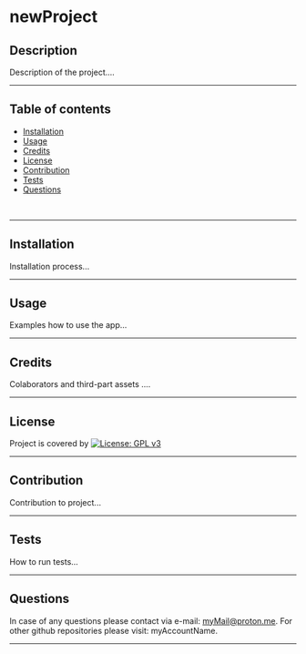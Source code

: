 
  
  # newProject

  ## Description

  Description of the project....

  ---

  ## Table of contents

  - [Installation](#installation)
  - [Usage](#usage)
  - [Credits](#credits)
  - [License](#license)
  - [Contribution](#contribution)
  - [Tests](#tests)
  - [Questions](#questions)
  <br>

  ---

  ## Installation

  Installation process...
  <br>

  ---

  ## Usage

  Examples how to use the app...
  <br>

  ---

  ## Credits

  Colaborators and third-part assets ....
  <br>

  ---

  ## License

  Project is covered by [![License: GPL v3](https://img.shields.io/badge/License-GPLv3-blue.svg)](https://www.gnu.org/licenses/gpl-3.0)
  <br>

  ---

  ## Contribution

  Contribution to project...
  <br>

  ---

  ## Tests

  How to run tests...
  <br>

  ---

  ## Questions
  
  In case of any questions please contact via e-mail: myMail@proton.me.
  For other github repositories please visit: myAccountName.
  <br>

  ---
